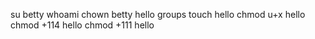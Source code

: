 su betty
whoami
chown betty hello
groups
touch hello
chmod u+x hello
chmod +114 hello
chmod +111 hello
